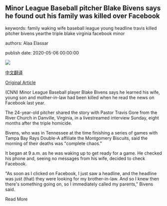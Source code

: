 ## Minor League Baseball pitcher Blake Bivens says he found out his family was killed over Facebook

keywords: family waking wife baseball league young headline travis killed pitcher bivens yearthe triple blake virginia facebook minor

authors: Alaa Elassar

publish date: 2020-05-06 00:00:00

![](https://cdn.cnn.com/cnnnext/dam/assets/200505182122-blake-bivens-super-tease.jpg)

[中文翻译](Minor%20League%20Baseball%20pitcher%20Blake%20Bivens%20says%20he%20found%20out%20his%20family%20was%20killed%20over%20Facebook_zh.md)

[Original Article](https://edition.cnn.com/2020/05/06/us/baseball-pitcher-blake-bivens-family-killed-facebook-trnd/index.html)

(CNN) Minor League Baseball player Blake Bivens says he learned his wife, young son and mother-in-law had been killed when he read the news on Facebook last year.

The 24-year-old pitcher shared the story with Pastor Travis Gore from the River Church in Danville, Virginia, in a livestreamed interview Sunday, eight months after the triple homicide.

Bivens, who was in Tennessee at the time finishing a series of games with Tampa Bay Rays Double-A affiliate the Montgomery Biscuits, said the morning of their deaths was "complete chaos."

It began at 9 a.m. as he was waking up to get ready for a game. He checked his phone and, seeing no messages from his wife, decided to check Facebook.

"As soon as I clicked on Facebook, I just saw a headline, and the headline was just (that) they were looking for my brother-in-law. And so I knew then there's something going on, so I immediately called my parents," Bivens said.

Read More